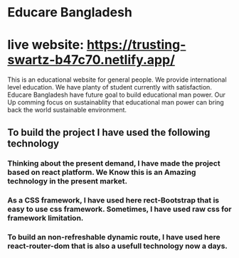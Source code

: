 # Educare Bangladesh

# live website: https://trusting-swartz-b47c70.netlify.app/


This is an educational website for general people. We provide international level education. We have planty of student currently with satisfaction. Educare Bangladesh have future goal to build educational man power. Our Up comming focus on sustainablity that educational man power can bring back the world sustainable environment.


## To build the project I have used the following technology 

### Thinking about the present demand, I have made the project based on react platform. We Know this is an Amazing technology in the present market.

### As a CSS framework, I have used here rect-Bootstrap that is easy to use css framework. Sometimes, I have used raw css for framework limitation.

### To build an non-refreshable dynamic route, I have used here react-router-dom that is also a usefull technology now a days.